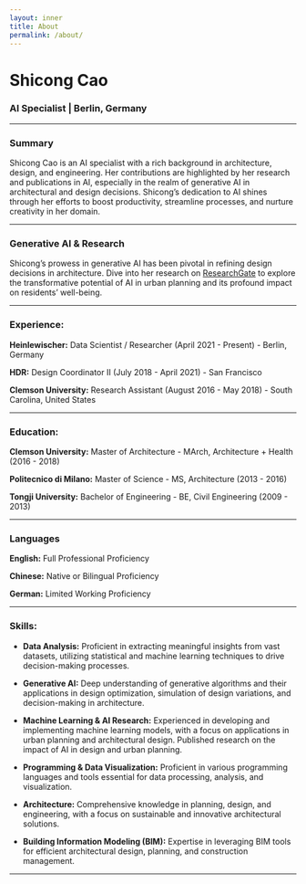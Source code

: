 ```yaml
---
layout: inner
title: About
permalink: /about/
---
```

# Shicong Cao
### AI Specialist | Berlin, Germany

---

### Summary

Shicong Cao is an AI specialist with a rich background in architecture, design, and engineering. Her contributions are highlighted by her research and publications in AI, especially in the realm of generative AI in architectural and design decisions. Shicong’s dedication to AI shines through her efforts to boost productivity, streamline processes, and nurture creativity in her domain.

---

### Generative AI & Research

Shicong’s prowess in generative AI has been pivotal in refining design decisions in architecture. Dive into her research on [ResearchGate](https://www.researchgate.net/profile/Shicong-Cao) to explore the transformative potential of AI in urban planning and its profound impact on residents’ well-being.

---

### Experience:

**Heinlewischer:** Data Scientist / Researcher (April 2021 - Present) - Berlin, Germany

**HDR:** Design Coordinator II (July 2018 - April 2021) - San Francisco

**Clemson University:** Research Assistant (August 2016 - May 2018) - South Carolina, United States

---

### Education:

**Clemson University:** Master of Architecture - MArch, Architecture + Health (2016 - 2018)

**Politecnico di Milano:** Master of Science - MS, Architecture (2013 - 2016)

**Tongji University:** Bachelor of Engineering - BE, Civil Engineering (2009 - 2013)

---

### Languages

**English:** Full Professional Proficiency

**Chinese:** Native or Bilingual Proficiency

**German:** Limited Working Proficiency

---

### Skills:

- **Data Analysis:** Proficient in extracting meaningful insights from vast datasets, utilizing statistical and machine learning techniques to drive decision-making processes.
  
- **Generative AI:** Deep understanding of generative algorithms and their applications in design optimization, simulation of design variations, and decision-making in architecture.
  
- **Machine Learning & AI Research:** Experienced in developing and implementing machine learning models, with a focus on applications in urban planning and architectural design. Published research on the impact of AI in design and urban planning.
  
- **Programming & Data Visualization:** Proficient in various programming languages and tools essential for data processing, analysis, and visualization.

- **Architecture:** Comprehensive knowledge in planning, design, and engineering, with a focus on sustainable and innovative architectural solutions.
  
- **Building Information Modeling (BIM):** Expertise in leveraging BIM tools for efficient architectural design, planning, and construction management.

---
